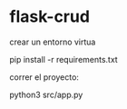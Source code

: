 # flask-crud
<p>crear un entorno virtua</p>
<p>pip install -r requirements.txt</p>
<p>correr el proyecto:</p>
<p>python3 src/app.py</p>
